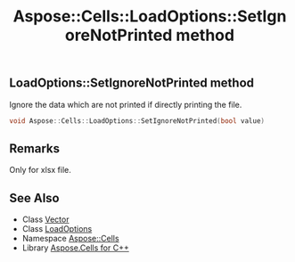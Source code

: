 ﻿---
title: Aspose::Cells::LoadOptions::SetIgnoreNotPrinted method
linktitle: SetIgnoreNotPrinted
second_title: Aspose.Cells for C++ API Reference
description: 'Aspose::Cells::LoadOptions::SetIgnoreNotPrinted method. Ignore the data which are not printed if directly printing the file in C++.'
type: docs
weight: 2200
url: /cpp/aspose.cells/loadoptions/setignorenotprinted/
---
## LoadOptions::SetIgnoreNotPrinted method


Ignore the data which are not printed if directly printing the file.

```cpp
void Aspose::Cells::LoadOptions::SetIgnoreNotPrinted(bool value)
```

## Remarks


Only for xlsx file. 
## See Also

* Class [Vector](../../vector/)
* Class [LoadOptions](../)
* Namespace [Aspose::Cells](../../)
* Library [Aspose.Cells for C++](../../../)
